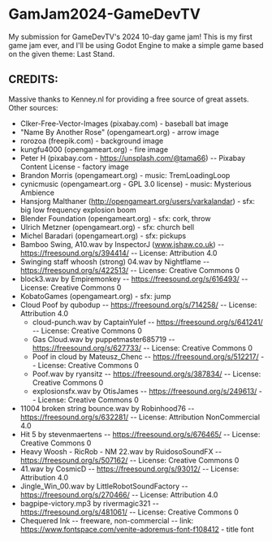 # GamJam2024-GameDevTV
My submission for GameDevTV's 2024 10-day game jam! This is my first game jam ever, and I'll be using Godot Engine to make a simple game based on the given theme: Last Stand.

## CREDITS:
Massive thanks to Kenney.nl for providing a free source of great assets.
Other sources:
* Clker-Free-Vector-Images (pixabay.com) - baseball bat image
* "Name By Another Rose" (opengameart.org) - arrow image
* rorozoa (freepik.com) - background image
* kungfu4000 (opengameart.org) - fire image
* Peter H (pixabay.com - https://unsplash.com/@tama66) -- Pixabay Content License - factory image
* Brandon Morris (opengameart.org) - music: TremLoadingLoop
* cynicmusic (opengameart.org - GPL 3.0 license) - music: Mysterious Ambience
* Hansjorg Malthaner (http://opengameart.org/users/varkalandar) - sfx: big low frequency explosion boom
* Blender Foundation (opengameart.org) - sfx: cork, throw
* Ulrich Metzner (opengameart.org) - sfx: church bell
* Michel Baradari (opengameart.org) - sfx: pickups
* Bamboo Swing, A10.wav by InspectorJ (www.jshaw.co.uk) -- https://freesound.org/s/394414/ -- License: Attribution 4.0
* Swinging staff whoosh (strong) 04.wav by Nightflame -- https://freesound.org/s/422513/ -- License: Creative Commons 0
* block3.wav by Empiremonkey -- https://freesound.org/s/616493/ -- License: Creative Commons 0
* KobatoGames (opengameart.org) - sfx: jump
* Cloud Poof by qubodup -- https://freesound.org/s/714258/ -- License: Attribution 4.0
	* cloud-punch.wav by CaptainYulef -- https://freesound.org/s/641241/ -- License: Creative Commons 0
	* Gas Cloud.wav by puppetmaster685719 -- https://freesound.org/s/627733/ -- License: Creative Commons 0
	* Poof in cloud by Mateusz_Chenc -- https://freesound.org/s/512217/ -- License: Creative Commons 0
	* Poof.wav by ryansitz -- https://freesound.org/s/387834/ -- License: Creative Commons 0
	* explosionsfx.wav by OtisJames -- https://freesound.org/s/249613/ -- License: Creative Commons 0
* 11004 broken string bounce.wav by Robinhood76 -- https://freesound.org/s/632281/ -- License: Attribution NonCommercial 4.0
* Hit 5 by stevenmaertens -- https://freesound.org/s/676465/ -- License: Creative Commons 0
* Heavy Woosh - RicRob - NM 22.wav by RuidosoSoundFX -- https://freesound.org/s/507162/ -- License: Creative Commons 0
* 41.wav by CosmicD -- https://freesound.org/s/93012/ -- License: Attribution 4.0
* Jingle_Win_00.wav by LittleRobotSoundFactory -- https://freesound.org/s/270466/ -- License: Attribution 4.0
* bagpipe-victory.mp3 by rivermagic321 -- https://freesound.org/s/481061/ -- License: Creative Commons 0
* Chequered Ink -- freeware, non-commercial -- link: https://www.fontspace.com/venite-adoremus-font-f108412 - title font

